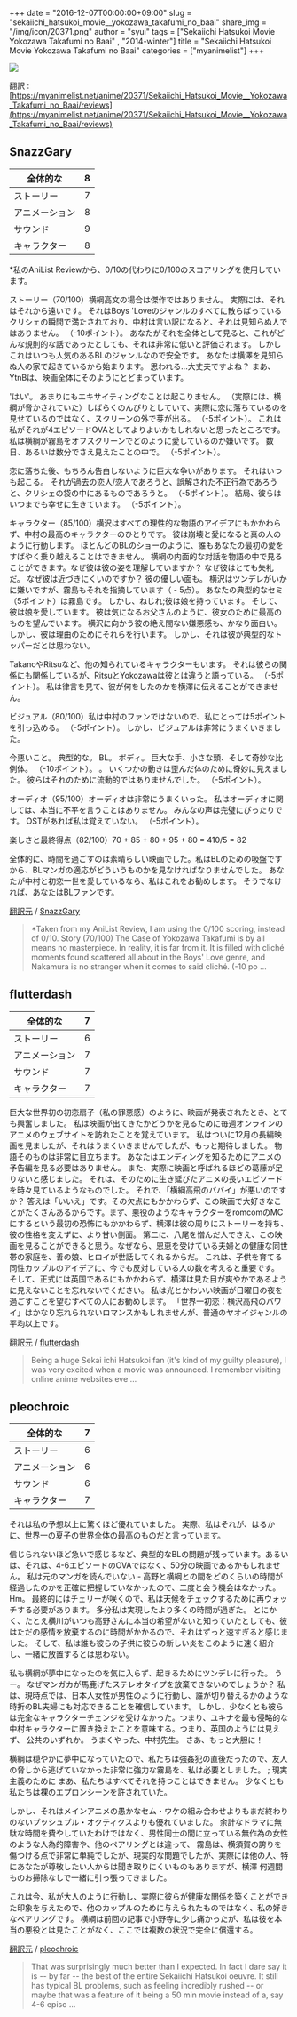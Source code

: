+++
date = "2016-12-07T00:00:00+09:00"
slug = "sekaiichi_hatsukoi_movie__yokozawa_takafumi_no_baai"
share_img = "/img/icon/20371.png"
author = "syui"
tags = ["Sekaiichi Hatsukoi Movie Yokozawa Takafumi no Baai" , "2014-winter"]
title = "Sekaiichi Hatsukoi Movie Yokozawa Takafumi no Baai"
categories = ["myanimelist"]
+++

![](https://myanimelist.cdn-dena.com/images/anime/11/65927.jpg)


<!--more-->

翻訳 : [https://myanimelist.net/anime/20371/Sekaiichi_Hatsukoi_Movie__Yokozawa_Takafumi_no_Baai/reviews](https://myanimelist.net/anime/20371/Sekaiichi_Hatsukoi_Movie__Yokozawa_Takafumi_no_Baai/reviews)


## SnazzGary



全体的な|  8
--- | ---
ストーリー|  7
アニメーション|  8
サウンド|  9
キャラクター|  8

*私のAniList Reviewから、0/10の代わりに0/100のスコアリングを使用しています。

ストーリー（70/100）横綱高文の場合は傑作ではありません。 実際には、それはそれから遠いです。 それはBoys 'Loveのジャンルのすべてに散らばっているクリシェの瞬間で満たされており、中村は言い訳になると、それは見知らぬ人ではありません。  （-10ポイント）。 あなたがそれを全体として見ると、これがどんな規則的な話であったとしても、それは非常に低いと評価されます。 しかしこれはいつも人気のあるBLのジャンルなので安全です。 あなたは横澤を見知らぬ人の家で起きているから始まります。 思われる...大丈夫ですよね？ まあ、YtnBは、映画全体にそのようにとどまっています。

'はい'。 あまりにもエキサイティングなことは起こりません。  （実際には、横綱が脅かされていた）しばらくのんびりとしていて、実際に恋に落ちているのを見せているのではなく、スクリーンの外で芽が出る。  （-5ポイント）。 これは私がそれが4エピソードOVAとしてよりよいかもしれないと思ったところです。 私は横綱が霧島をオフスクリーンでどのように愛しているのか嫌いです。 数日、あるいは数分でさえ見えたことの中で。  （-5ポイント）。

恋に落ちた後、もちろん告白しないように巨大な争いがあります。 それはいつも起こる。 それが過去の恋人/恋人であろうと、誤解された不正行為であろうと、クリシェの袋の中にあるものであろうと。  （-5ポイント）。 結局、彼らはいつまでも幸せに生きています。  （-5ポイント）。

キャラクター（85/100）横沢はすべての理性的な物語のアイデアにもかかわらず、中村の最高のキャラクターのひとりです。 彼は崩壊と愛になると真の人のように行動します。 ほとんどのBLのショーのように、誰もあなたの最初の愛をすばやく乗り越えることはできません。 横綱の内面的な対話を物語の中で見ることができます。なぜ彼は彼の姿を理解していますか？ なぜ彼はとても失礼だ。 なぜ彼は近づきにくいのですか？ 彼の優しい面も。 横沢はツンデレがいかに嫌いですが、霧島もそれを指摘しています（ -  5点）。
あなたの典型的なセミ（5ポイント）は霧島です。 しかし、ねじれ;彼は娘を持っています。 そして、彼は娘を愛しています。 彼は気になるお父さんのように、彼女のために最高のものを望んでいます。 横沢に向かう彼の絶え間ない嫌悪感も、かなり面白い。 しかし、彼は理由のためにそれらを行います。 しかし、それは彼が典型的なトッパーだとは思わない。

TakanoやRitsuなど、他の知られているキャラクターもいます。 それは彼らの関係にも関係しているが、RitsuとYokozawaは彼とは違うと語っている。  （-5ポイント）。 私は律言を見て、彼が何をしたのかを横澤に伝えることができません。

ビジュアル（80/100）私は中村のファンではないので、私にとっては5ポイントを引っ込める。  （-5ポイント）。 しかし、ビジュアルは非常にうまくいきました。

今悪いこと。 典型的な。  BL。 ボディ。 巨大な手、小さな頭、そして奇妙な比例体。  （-10ポイント）。  。 いくつかの動きは歪んだ体のために奇妙に見えました。 彼らはそれのために流動的ではありませんでした。  （-5ポイント）。

オーディオ（95/100）オーディオは非常にうまくいった。 私はオーディオに関しては、本当に不平を言うことはありません。 みんなの声は完璧にぴったりです。  OSTがあれば私は覚えていない。  （-5ポイント）。

楽しさと最終得点（82/100）70 + 85 + 80 + 95 + 80 = 410/5 = 82

全体的に、時間を過ごすのは素晴らしい映画でした。私はBLのための吸盤ですから、BLマンガの適応がどういうものかを見なければなりませんでした。 あなたが中村と初恋一世を愛しているなら、私はこれをお勧めします。 そうでなければ、あなたはBLファンです。

[翻訳元](https://myanimelist.net/reviews.php?id=159535) / [SnazzGary](https://myanimelist.net/profile/SnazzGary/reviews)


> *Taken from my AniList Review, I am using the 0/100 scoring, instead of 0/10.    Story (70/100) The Case of Yokozawa Takafumi is by all means no masterpiece. In reality, it is far from it. It is filled with cliché moments found scattered all about in the Boys' Love genre, and Nakamura is no stranger when it comes to said cliché. (-10 po ...

## flutterdash



全体的な|  7
--- | ---
ストーリー|  6
アニメーション|  7
サウンド|  7
キャラクター|  7

巨大な世界初の初恋扇子（私の罪悪感）のように、映画が発表されたとき、とても興奮しました。 私は映画が出てきたかどうかを見るために毎週オンラインのアニメのウェブサイトを訪れたことを覚えています。 私はついに12月の長編映画を見ましたが、それはうまくいきませんでしたが、もっと期待しました。
物語そのものは非常に目立ちます。 あなたはエンディングを知るためにアニメの予告編を見る必要はありません。 また、実際に映画と呼ばれるほどの葛藤が足りないと感じました。 それは、そのために生き延びたアニメの長いエピソードを時々見ているようなものでした。
それで、「横綱高飛のババイ」が悪いのですか？ 答えは「いいえ」です。その欠点にもかかわらず、この映画で大好きなことがたくさんあるからです。まず、悪役のようなキャラクターをromcomのMCにするという最初の恐怖にもかかわらず、横澤は彼の周りにストーリーを持ち、 彼の性格を変えずに、より甘い側面。 第二に、八尾を憎んだ人でさえ、この映画を見ることができると思う。なぜなら、恩恵を受けている夫婦との健康な同世帯の家庭を、善の娘、ヒロイが世話してくれるからだ。 これは、子供を育てる同性カップルのアイデアに、今でも反対している人の数を考えると重要です。 そして、正式には英国であるにもかかわらず、横澤は見た目が爽やかであるように見えないことを忘れないでください。
私は光とかわいい映画が日曜日の夜を過ごすことを望むすべての人にお勧めします。  「世界一初恋：横沢高飛のバワイ」はかなり忘れられないロマンスかもしれませんが、普通のヤオイジャンルの平均以上です。

[翻訳元](https://myanimelist.net/reviews.php?id=213190) / [flutterdash](https://myanimelist.net/profile/flutterdash/reviews)


> Being a huge Sekai ichi Hatsukoi fan (it's kind of my guilty pleasure), I was very excited when a movie was announced. I remember visiting online anime websites eve ...

## pleochroic



全体的な|  7
--- | ---
ストーリー|  6
アニメーション|  6
サウンド|  6
キャラクター|  7

それは私の予想以上に驚くほど優れていました。 実際、私はそれが、はるかに、世界一の夏子の世界全体の最高のものだと言っています。

信じられないほど急いで感じるなど、典型的なBLの問題が残っています。あるいは、それは、4-6エピソードのOVAではなく、50分の映画であるかもしれません。 私は元のマンガを読んでいない - 高野と横綱との間をどのくらいの時間が経過したのかを正確に把握していなかったので、二度と会う機会はなかった。  Hm。 最終的にはチェリーが咲くので、私は天候をチェックするために再ウォッチする必要があります。 多分私は実現したより多くの時間が過ぎた。 とにかく、たとえ横川がいつも高野さんに本当の希望がないと知っていたとしても、彼はただの感情を放棄するのに時間がかかるので、それはずっと速すぎると感じました。 そして、私は誰も彼らの子供に彼らの新しい炎をこのように速く紹介し、一緒に放置するとは思わない。

私も横綱が夢中になったのを気に入らず、起きるためにツンデレに行った。 うー。 なぜマンガカが馬鹿げたステレオタイプを放棄できないのでしょうか？ 私は、現時点では、日本人女性が男性のように行動し、誰が切り替えるかのような時折のBL夫婦にも対応できることを確信しています。 しかし、少なくとも彼らは完全なキャラクターチェンジを受けなかった。つまり、ユキナを最も侵略的な中村キャラクターに置き換えたことを意味する。つまり、英国のようには見えず、 公共のいずれか。 うまくやった、中村先生。 さあ、もっと大胆に！

横綱は穏やかに夢中になっていたので、私たちは強姦犯の直後だったので、友人の脅しから逃げていなかった非常に強力な霧島を、私は必要としました。  ; 現実主義のために まあ、私たちはすべてそれを持つことはできません。 少なくとも私たちは裸のエプロンシーンを許されていた。

しかし、それはメインアニメの愚かなセム・ウケの組み合わせよりもまだ終わりのないプッシュプル・オクティクスよりも優れていました。 余計なドラマに無駄な時間を費やしていたわけではなく、男性同士の間に立っている無作為の女性のような人為的障害や、他のペアリングとは違って、 霧島は、横須賀の誇りを傷つける点で非常に単純でしたが、現実的な問題でしたが、実際には他の人、特にあなたが尊敬したい人からは聞き取りにくいものもありますが、横澤 何週間ものお掃除なしで一緒に引っ張ってきました。

これは今、私が大人のように行動し、実際に彼らが健康な関係を築くことができた印象を与えたので、他のカップルのために与えられたものではなく、私の好きなペアリングです。 横綱は前回の記事で小野寺に少し痛かったが、私は彼を本当の悪役とは見たことがなく、ここでは複数の状況で完全に償還する。

[翻訳元](https://myanimelist.net/reviews.php?id=229699) / [pleochroic](https://myanimelist.net/profile/pleochroic/reviews)


> That was surprisingly much better than I expected. In fact I dare say it is -- by far -- the best of the entire Sekaiichi Hatsukoi oeuvre.    It still has typical BL problems, such as feeling incredibly rushed -- or maybe that was a feature of it being a 50 min movie instead of a, say 4-6 episo ...
